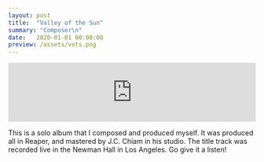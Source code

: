```yaml
---
layout: post
title:  "Valley of the Sun"
summary: "Composer\n"
date:   2020-01-01 00:00:00
preview: /assets/vots.png
---
```


<iframe style="border: 0; width: 100%; height: 120px;" src="https://bandcamp.com/EmbeddedPlayer/album=503322078/size=large/bgcol=333333/linkcol=2ebd35/tracklist=false/artwork=small/transparent=true/" seamless><a href="https://theodorestrich.bandcamp.com/album/valley-of-the-sun">Valley of the Sun by Theodore Strich</a></iframe>

This is a solo album that I composed and produced myself. It was produced all in Reaper, and mastered by J.C. Chiam in his studio. The title track was recorded live in the Newman Hall in Los Angeles. Go give it a listen!